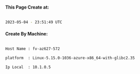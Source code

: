 
   
#### This Page Create at:

```bash

2023-05-04 - 23:51:49 UTC

```

#### Create By Machine:

```bash

Host Name : fv-az627-572

platform  : Linux-5.15.0-1036-azure-x86_64-with-glibc2.35

Ip Local  : 10.1.0.5

```

